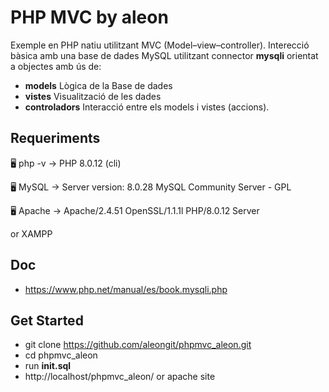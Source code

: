 # PHP MVC by aleon

Exemple en PHP natiu utilitzant MVC (Model–view–controller).
Interecció bàsica amb una base de dades MySQL utilitzant connector **mysqli** orientat a objectes amb ús de:

- **models** Lògica de la Base de dades
- **vistes** Visualització de les dades
- **controladors** Interacció entre els models i vistes (accions).


## Requeriments

🖥️ php -v
→ PHP 8.0.12 (cli)

🖥️ MySQL
→ Server version: 8.0.28 MySQL Community Server - GPL

🖥️ Apache
→ Apache/2.4.51 OpenSSL/1.1.1l PHP/8.0.12 Server

or XAMPP


## Doc
- https://www.php.net/manual/es/book.mysqli.php


## Get Started
- git clone https://github.com/aleongit/phpmvc_aleon.git
- cd phpmvc_aleon
- run **init.sql**
- http://localhost/phpmvc_aleon/ or apache site
